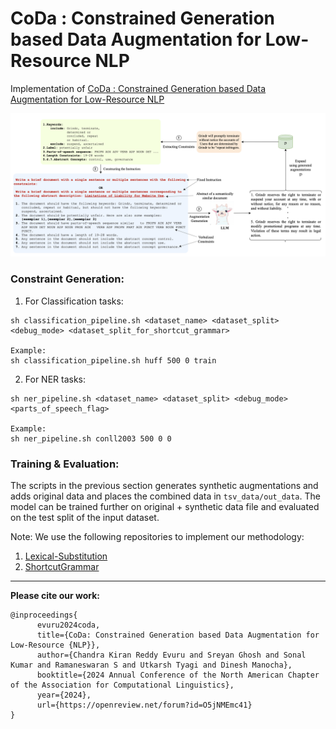 # CoDa : Constrained Generation based Data Augmentation for Low-Resource NLP

Implementation of [CoDa : Constrained Generation based Data Augmentation for Low-Resource NLP](https://arxiv.org/pdf/2404.00415)

![Proposed Methodology](./diagram.png)

### Constraint Generation:

1. For Classification tasks:

```shell
sh classification_pipeline.sh <dataset_name> <dataset_split> <debug_mode> <dataset_split_for_shortcut_grammar>

Example:
sh classification_pipeline.sh huff 500 0 train 
```

2. For NER tasks:

```shell
sh ner_pipeline.sh <dataset_name> <dataset_split> <debug_mode> <parts_of_speech_flag>

Example:
sh ner_pipeline.sh conll2003 500 0 0
```

### Training & Evaluation:
The scripts in the previous section generates synthetic augmentations and adds original data and places the combined data in `tsv_data/out_data`. The model can be trained further on original + synthetic data file and evaluated on the test split of the input dataset.


Note:
We use the following repositories to implement our methodology:
1. [Lexical-Substitution](https://github.com/jvladika/Lexical-Substitution)
2. [ShortcutGrammar](https://github.com/princeton-nlp/ShortcutGrammar)

---
**Please cite our work:**
```
@inproceedings{
      evuru2024coda,
      title={CoDa: Constrained Generation based Data Augmentation for Low-Resource {NLP}},
      author={Chandra Kiran Reddy Evuru and Sreyan Ghosh and Sonal Kumar and Ramaneswaran S and Utkarsh Tyagi and Dinesh Manocha},
      booktitle={2024 Annual Conference of the North American Chapter of the Association for Computational Linguistics},
      year={2024},
      url={https://openreview.net/forum?id=O5jNMEmc41}
}
```

